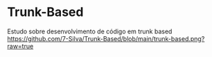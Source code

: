 # Trunk-Based
 Estudo sobre desenvolvimento de código em trunk based
https://github.com/7-Silva/Trunk-Based/blob/main/trunk-based.png?raw=true
